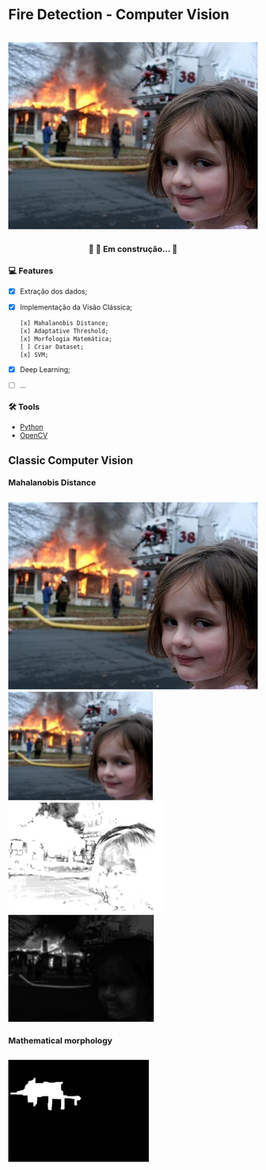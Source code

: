 # Fire Detection - Computer Vision

<h1 align="center">
  <img alt="Girl Fire Meme" title="#Grad CAM" src="src/assets/girl.jpg" />
</h1>

<h3 align="center"> 
	🚧  🚀 Em construção...  🚧
</h3>

### :computer: Features

- [x] Extração dos dados;
- [x] Implementação da Visão Clássica;

      [x] Mahalanobis Distance;
      [x] Adaptative Threshold;
      [x] Morfologia Matemática;
      [ ] Criar Dataset;
      [x] SVM;
- [x] Deep Learning;
- [ ] ...

### 🛠 Tools

- [Python](https://www.python.org/)
- [OpenCV](https://opencv.org/)

## Classic Computer Vision
### Mahalanobis Distance
<h2 align="left">
	<img alt="girl" title="#Grad CAM" src="src/assets/girl.jpg" />
	<img alt="Blur" title="#Grad CAM" src="src/assets/girl_blur.png" />
	<img alt="Mahalanobis" title="#Grad CAM" src="src/assets/girl_mahalanobis.png" />
	<img alt="Maha X Img" title="#Grad CAM" src="src/assets/girl_mahaxorig.png" />
</h2>

### Mathematical morphology
<h2 align="left">
	<img alt="Close title="#Grad CAM" src="src/assets/girl_close.png" />
</h2>
